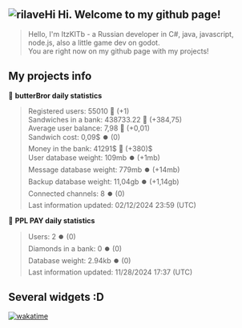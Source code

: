 ## ![rilaveHi](https://cdn.7tv.app/emote/01G1H9CK9R0005G1MWWMPGT0YW/2x.webp) Hi. Welcome to my github page!
> Hello, I'm ItzKITb - a Russian developer in C#, java, javascript, node.js, also a little game dev on godot.<br>You are right now on my github page with my projects!

## My projects info
🥪 **butterBror daily statistics**
> Registered users: 55010 🔼 (+1)<br>
> Sandwiches in a bank: 438733.22 🔼 (+384,75)<br>
> Average user balance: 7,98 🔼 (+0,01)<br>
> Sandwich cost: 0,09$ ⏺️ (0)<br>
> Money in the bank: 41291$ 🔼 (+380)$<br>
> User database weight: 109mb ⏺️ (+1mb)<br>
> Message database weight: 779mb ⏺️ (+14mb)<br>
> Backup database weight: 11,04gb ⏺️ (+1,14gb)<br>
> Connected channels: 8 ⏺️ (0)<br>
> Last information updated: 02/12/2024 23:59 (UTC)<br>

🐸 **PPL PAY daily statistics**
> Users: 2 ⏺️ (0)<br>
> Diamonds in a bank: 0 ⏺️ (0)<br>
> Database weight: 2.94kb ⏺️ (0)<br>
> Last information updated: 11/28/2024 17:37 (UTC)<br>

## Several widgets :D
[![wakatime](https://wakatime.com/share/@afc15956-152d-407c-9bb0-c650aa21674a/3c5fcfda-1b49-443a-b5b9-788b29e15dc1.png)](https://wakatime.com/)
